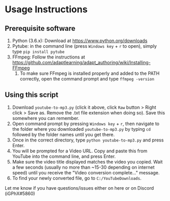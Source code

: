 # Usage Instructions

## Prerequisite software
1. Python (3.6.x): Download at https://www.python.org/downloads
2. Pytube: in the command line (press `Windows key` + `r` to open), simply type `pip install pytube`
2. FFmpeg: Follow the instructions at https://github.com/adaptlearning/adapt_authoring/wiki/Installing-FFmpeg 
   1. To make sure FFmpeg is installed properly and added to the PATH correctly, open the command prompt and type `ffmpeg -version`

## Using this script
1. Download `youtube-to-mp3.py` (click it above, click `Raw` button > Right click > Save as. Remove the .txt file extension when doing so). Save this somewhere you can remember.
2. Open command prompt by pressing `Windows key` + `r`, then navigate to the folder where you downloaded `youtube-to-mp3.py` by typing `cd` followed by the folder names until you get there.
3. Once in the correct directory, type `python youtube-to-mp3.py` and press Enter.
4. You will be prompted for a Video URL. Copy and paste this from YouTube into the command line, and press Enter.
5. Make sure the video title displayed matches the video you copied. Wait a few seconds (usually no more than ~15-30 depending on internet speed) until you receive the "Video conversion complete..." message.
6. To find your newly converted file, go to `C:/YouTubeDownloads`.


Let me know if you have questions/issues either on here or on Discord (iGPhX#5860)
